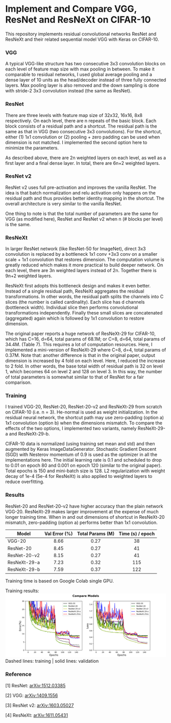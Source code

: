 # Implement and Compare VGG, ResNet and ResNeXt on CIFAR-10

This repository implements residual convolutional networks ResNet and ResNeXt 
and their related sequential model VGG with Keras on CIFAR-10. 

### VGG
A typical VGG-like structure has two consecutive 3x3 convolution blocks on each level of
feature map size with max pooling in between.
To make it comparable to residual networks, I used global average pooling and a dense layer 
of 10 units as the head/decoder instead of three fully connected layers. Max pooling layer is 
also removed and the down sampling is done with stride-2 3x3 convolution instead (the same as ResNet).

### ResNet
There are three levels with feature map size of 32x32, 16x16, 8x8 respectively. On each level,
there are n repeats of the basic block. Each block consists of a residual path and a shortcut.
The residual path is the same as that in VGG (two consecutive 3x3 convolutions). 
For the shortcut, either (1) 1x1 convolution or (2) pooling + zero padding can be used when dimension
is not matched. I implemented the second option here to minimize the parameters.

As described above, there are 2n weighted layers on each level, as well as a first layer and a final dense layer. 
In total, there are 6n+2 weighted layers.

### ResNet v2
ResNet v2 uses full pre-activation and improves the vanilla ResNet. The idea is that batch normalization
and relu activation only happens on the residual path and thus provides better identity mapping
in the shortcut. The overall architecture is very similar to the vanilla ResNet. 

One thing to note is that the total number of parameters are the same for VGG (as modified here), 
ResNet and ResNet v2 when n (# blocks per level) is the same. 

### ResNeXt
In larger ResNet network (like ResNet-50 for ImageNet), direct 3x3 convolution is replaced by a bottleneck 1x1 conv 
+3x3 conv on a smaller scale + 1x1 convolution that restores dimension. The computation volume is greatly reduced which makes it
more practical to build deeper network. On each level, there are 3n weighted layers instead of 2n. Together there is
9n+2 weighted layers.

ResNeXt first adopts this bottleneck design and makes it even better. Instead of a single residual path, ResNeXt aggregates
the residual transformations. In other words, the residual path splits the channels into C slices (the number is called cardinality). 
Each slice has d channels (bottleneck width). Individual slice then performs convolutional transformations independently. 
Finally these small slices are concatenated (aggregated) again which is followed by 1x1 convolution to restore dimension.

The original paper reports a huge network of ResNeXt-29 for CIFAR-10, which has C=16, d=64, total params of 68.1M; or C=8, d=64, total params of 34.4M.
(Table 7). This requires a lot of computation resources. Here, I implemented a mini-version of ResNeXt-29 where C=8, d=4, total params of 0.37M. Note that: another
difference is that in the original paper, output dimension is increased by 4 fold on each level. Here, I reduced the increase to 2 fold. In other words,
the base total width of residual path is 32 on level 1, which becomes 64 on level 2 and 128 on level 3. In this way, the number of total parameters is
somewhat similar to that of ResNet for a fair comparison.

### Training
I trained VGG-20, ResNet-20, ResNet-20-v2 and ResNeXt-29 from scratch on CIFAR-10 (i.e. n = 3). He-normal is used as weight initialization.
In the residual neural network, the shortcut path may use zero-padding (option a) 1x1 convolution (option b) when the dimensions mismatch. 
To compare the effects of the two options, I implemented two variants, namely ResNeXt-29-a and ResNeXt-29-b.

CIFAR-10 data is normalized (using training set mean and std) and then augmented by Keras ImageDataGenerator.
Stochastic Gradient Descent (SGD) with Nesterov momentum of 0.9 is used as the optimizer in all the implementations here. The initial learning
rate is 0.1 and scheduled to drop to 0.01 on epoch 80 and 0.001 on epoch 120 (similar to the original paper). Total epochs is 150 and mini-batch size is 128. L2 regularization
with weight decay of 1e-4 (5e-4 for ResNeXt) is also applied to weighted layers to reduce overfitting.

### Results
ResNet-20 and ResNet-20-v2 have higher accuracy than the plain network VGG-20. ResNeXt-29 makes larger improvement at the expense of
much longer training time. When in and out dimensions of shortcut in ResNeXt-20 mismatch, zero-padding (option a) performs better than 1x1 convolution.

| Model          | Val Error (%) | Total Params (M) | Time (s) / epoch |
|----------------|:-------------:|:----------------:|:----------------:|
| VGG-20         | 8.66          | 0.27             | 38               |
| ResNet-20      | 8.45          | 0.27             | 41               |
| ResNet-20-v2   | 8.15          | 0.27             | 41               |
| ResNeXt-29-a   | 7.23          | 0.32             | 115              |
| ResNeXt-29-b   | 7.59          | 0.37             | 122              |

Training time is based on Google Colab single GPU.

Training results:
![compare models](model/compare_models.png)
Dashed lines: training | solid lines: validation



### Reference
[1] ResNet:     <arXiv:1512.03385>

[2] VGG:        <arXiv:1409.1556>

[3] ResNet v2:  <arXiv:1603.05027>

[4] ResNeXt:    <arXiv:1611.05431>